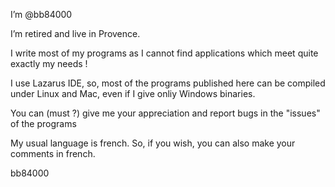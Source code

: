 I’m @bb84000

I’m retired and live in Provence.

I write most of my programs as I cannot find applications which meet quite exactly my needs !

I use Lazarus IDE, so, most of the programs published here can be compiled under Linux and Mac, even if I give onliy Windows binaries.

You can (must ?) give me your appreciation and report bugs in the "issues" of the programs

My usual language is french. So, if you wish, you can also make your comments in french.

bb84000

<!---
bb84000/bb84000 is a ✨ special ✨ repository because its `README.md` (this file) appears on your GitHub profile.
You can click the Preview link to take a look at your changes.
--->

